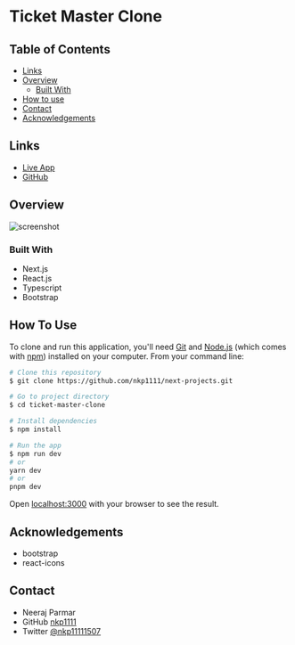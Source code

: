 # Ticket Master Clone

## Table of Contents

- [Links](#links)
- [Overview](#overview)
  - [Built With](#built-with)
- [How to use](#how-to-use)
- [Contact](#contact)
- [Acknowledgements](#acknowledgements)

## Links

- [Live App](https://next-projects-coral.vercel.app/)
- [GitHub](https://github.com/nkp1111/next-projects/tree/main/ticket-master-clone)

## Overview

![screenshot](./public/screencapture-localhost-3000-2023-09-03-17_52_49.png)

### Built With

- Next.js
- React.js
- Typescript
- Bootstrap

## How To Use

To clone and run this application, you'll need [Git](https://git-scm.com) and [Node.js](https://nodejs.org/en/download/) (which comes with [npm](http://npmjs.com)) installed on your computer. From your command line:

```bash
# Clone this repository
$ git clone https://github.com/nkp1111/next-projects.git

# Go to project directory
$ cd ticket-master-clone

# Install dependencies
$ npm install

# Run the app
$ npm run dev
# or
yarn dev
# or
pnpm dev

```

Open [localhost:3000](http://localhost:3000) with your browser to see the result.

## Acknowledgements

- bootstrap
- react-icons

## Contact

- Neeraj Parmar
- GitHub [nkp1111](https://github.com/nkp1111)
- Twitter [@nkp11111507](https://twitter.com/@nkp11111507)
